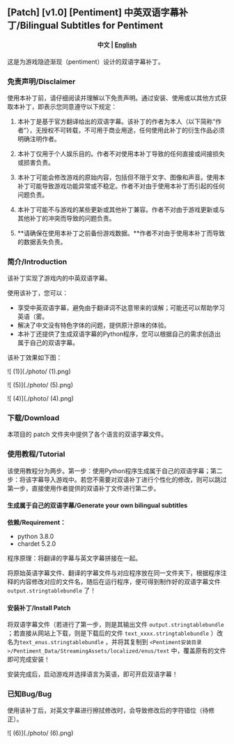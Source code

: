 ## [Patch] [v1.0] [Pentiment] 中英双语字幕补丁/Bilingual Subtitles for Pentiment

<h4 align="center">
    <p>
        <b>中文</b> | <a href="README_en.md">English</a>
    <p>
</h4>



这是为游戏隐迹渐现（pentiment）设计的双语字幕补丁。



### 免责声明/Disclaimer

使用本补丁前，请仔细阅读并理解以下免责声明。通过安装、使用或以其他方式获取本补丁，即表示您同意遵守以下规定：

1. 本补丁是基于官方翻译给出的双语字幕。该补丁的作者为本人（以下简称“作者”），无授权不可转载，不可用于商业用途，任何使用此补丁的衍生作品必须明确注明作者。

2. 本补丁仅用于个人娱乐目的。作者不对使用本补丁导致的任何直接或间接损失或损害负责。

3. 本补丁可能会修改游戏的原始内容，包括但不限于文字、图像和声音。使用本补丁可能导致游戏功能异常或不稳定。作者不对由于使用本补丁而引起的任何问题负责。

4. 本补丁可能不与游戏的某些更新或其他补丁兼容。作者不对由于游戏更新或与其他补丁的冲突而导致的问题负责。

5. **请确保在使用本补丁之前备份游戏数据。**作者不对由于使用本补丁而导致的数据丢失负责。

   

### 简介/Introduction

该补丁实现了游戏内的中英双语字幕。

使用该补丁，您可以：

- 享受中英双语字幕，避免由于翻译词不达意带来的误解；可能还可以帮助学习英语（雾。
- 解决了中文没有特色字体的问题，提供原汁原味的体验。
- 本补丁还提供了生成双语字幕的Python程序，您可以根据自己的需求创造出属于自己的双语字幕。

该补丁效果如下图：

![ (1)](./photo/ (1).png)

![ (5)](./photo/ (5).png)

![ (4)](./photo/ (4).png)



### 下载/Download

本项目的 patch 文件夹中提供了各个语言的双语字幕文件。



### 使用教程/Tutorial

该使用教程分为两步。第一步：使用Python程序生成属于自己的双语字幕；第二步：将该字幕导入游戏中。若您不需要对双语补丁进行个性化的修改，则可以跳过第一步，直接使用作者提供的双语补丁文件进行第二步。



#### 生成属于自己的双语字幕/Generate your own bilingual subtitles

**依赖/Requirement：**

- python 3.8.0
- chardet 5.2.0

程序原理：将翻译的字幕与英文字幕拼接在一起。

将原始英语字幕文件、翻译的字幕文件与对应程序放在同一文件夹下，根据程序注释的内容修改对应的文件名，随后在运行程序，便可得到制作好的双语字幕文件 `output.stringtablebundle` 了！



#### 安装补丁/Install Patch

将双语字幕文件（若进行了第一步，则是其输出文件 `output.stringtablebundle` ；若直接从网站上下载，则是下载后的文件 `text_xxxx.stringtablebundle` ）改名为`text_enus.stringtablebundle` ，并将其复制到 `<Pentiment安装目录>/Pentiment_Data/StreamingAssets/localized/enus/text` 中，覆盖原有的文件即可完成安装！

安装完成后，启动游戏并选择语言为英语，即可开启双语字幕！



### 已知Bug/Bug

使用该补丁后，对英文字幕进行擦拭修改时，会导致修改后的字符错位（待修正）。

![ (6)](./photo/ (6).png)


